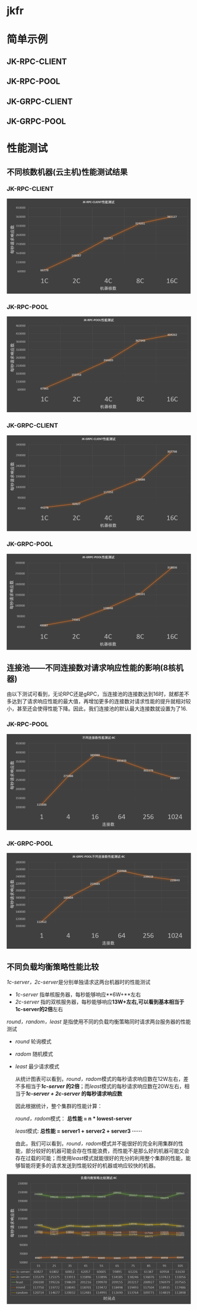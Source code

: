 # jkfr



# 简单示例

## JK-RPC-CLIENT

## JK-RPC-POOL

## JK-GRPC-CLIENT

## JK-GRPC-POOL

# 性能测试

## 不同核数机器(云主机)性能测试结果

### JK-RPC-CLIENT
![](images/JK-RPC-CLIENT.png)

### JK-RPC-POOL
![](images/JK-RPC-POOL.png)

### JK-GRPC-CLIENT
![](images/JK-GRPC-CLIENT.png)

### JK-GRPC-POOL
![](images/JK-GRPC-POOL.png)

## 连接池——不同连接数对请求响应性能的影响(8核机器)

由以下测试可看到，无论RPC还是gRPC，当连接池的连接数达到16时，就都差不多达到了请求响应性能的最大值，再增加更多的连接数对请求性能的提升就相对较小，甚至还会使得性能下降。因此，我们连接池的默认最大连接数就设置为了16.
### JK-RPC-POOL
![](images/JK-RPC-POOL-CONNS.png)
### JK-GRPC-POOL
![](images/JK-GRPC-POOL-CONNS.png)

## 不同负载均衡策略性能比较

  *1c-server，2c-server*是分别单独请求这两台机器时的性能测试

  - *1c-server* 指单核服务器，每秒能够响应**6W+**左右
  - *2c-server* 指的双核服务器，每秒能够响应**13W+**左右,可以看到基本**相当于1c-server的2倍**左右

  *round，random，least* 是指使用不同的负载均衡策略同时请求两台服务器的性能测试

  - *round* 轮询模式

  - *radom* 随机模式

  - *least* 最少请求模式

    从统计图表可以看到，*round，radom*模式的每秒请求响应数在12W左右，差不多相当于***1c-server* 的2倍**；而*least*模式的每秒请求响应数在20W左右，相当于***1c-server + 2c-server* 的每秒请求响应数**

    因此根据统计，整个集群的性能计算：

    *round，radom*模式： **总性能 = n * lowest-server**

    *least*模式: **总性能 = server1 + server2 + server3 ······**

    由此，我们可以看到，*round，radom*模式并不能很好的完全利用集群的性能，部分较好的机器可能会存在性能浪费，而性能不是那么好的机器可能又会存在过载的可能；而使用*least*模式就能很好的充分的利用整个集群的性能，能够智能将更多的请求发送到性能较好的机器或响应较快的机器。

![](images/BALANCER-STRATEGY.png)



